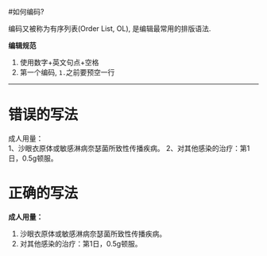 #如何编码?

编码又被称为有序列表(Order List, OL), 是编辑最常用的排版语法.

**编辑规范**

1. 使用数字+英文句点+空格
2. 第一个编码, <code>1.</code>之前要预空一行 


---

# 错误的写法 

成人用量：  
1、沙眼衣原体或敏感淋病奈瑟菌所致性传播疾病。
2、对其他感染的治疗：第1日，0.5g顿服。

# 正确的写法 

**成人用量：**  

1. 沙眼衣原体或敏感淋病奈瑟菌所致性传播疾病。  
2. 对其他感染的治疗：第1日，0.5g顿服。





